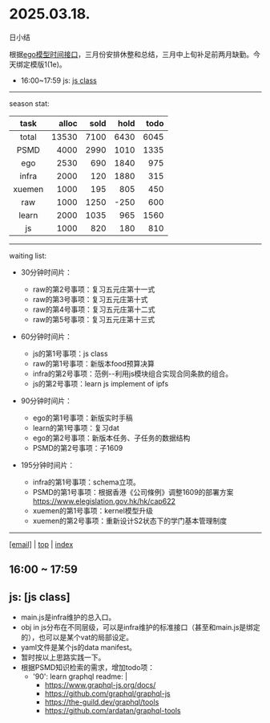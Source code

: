 # 2025.03.18.
日小结

<a id="top"></a>
根据[ego模型时间接口](https://gitee.com/hyg/blog/blob/master/timeflow.md)，三月份安排休整和总结，三月中上旬补足前两月缺勤。今天绑定模版1(1e)。

<a id="index"></a>
- 16:00~17:59	js: [js class](#20250318160000)

---
season stat:

| task | alloc | sold | hold | todo |
| :---: | ---: | ---: | ---: | ---: |
| total | 13530 | 7100 | 6430 | 6045 |
| PSMD | 4000 | 2990 | 1010 | 1335 |
| ego | 2530 | 690 | 1840 | 975 |
| infra | 2000 | 120 | 1880 | 315 |
| xuemen | 1000 | 195 | 805 | 450 |
| raw | 1000 | 1250 | -250 | 600 |
| learn | 2000 | 1035 | 965 | 1560 |
| js | 1000 | 820 | 180 | 810 |

---
waiting list:


- 30分钟时间片：
  - raw的第2号事项：复习五元庄第十一式
  - raw的第3号事项：复习五元庄第十式
  - raw的第4号事项：复习五元庄第十二式
  - raw的第5号事项：复习五元庄第十三式

- 60分钟时间片：
  - js的第1号事项：js class
  - raw的第1号事项：新版本food预算决算
  - infra的第2号事项：范例--利用js模块组合实现合同条款的组合。
  - js的第2号事项：learn js implement of ipfs

- 90分钟时间片：
  - ego的第1号事项：新版实时手稿
  - learn的第1号事项：复习dat
  - ego的第2号事项：新版本任务、子任务的数据结构
  - PSMD的第2号事项：子1609

- 195分钟时间片：
  - infra的第1号事项：schema立项。
  - PSMD的第1号事项：根据香港《公司條例》调整1609的部署方案 https://www.elegislation.gov.hk/hk/cap622
  - xuemen的第1号事项：kernel模型升级
  - xuemen的第2号事项：重新设计S2状态下的学门基本管理制度

---
<a href="mailto:huangyg@mars22.com?subject=关于2025.03.18.[js class]任务&body=日期: 2025.03.18.%0D%0A序号: 5%0D%0A手稿:../../draft/2025/20250318.01.md%0D%0A---请勿修改邮件主题及以上内容 从下一行开始写您的想法---%0D%0A">[email]</a> | [top](#top) | [index](#index)
<a id="20250318160000"></a>
## 16:00 ~ 17:59
## js: [js class]

- main.js是infra维护的总入口。
- obj in js分布在不同层级，可以是infra维护的标准接口（甚至和main.js是绑定的），也可以是某个vat的局部设定。
- yaml文件是某个js的data manifest。
- 暂时按以上思路实践一下。
- 根据PSMD知识检索的需求，增加todo项：
    - '90': learn graphql
      readme: |
        - https://www.graphql-js.org/docs/
        - https://github.com/graphql/graphql-js
        - https://the-guild.dev/graphql/tools
        - https://github.com/ardatan/graphql-tools